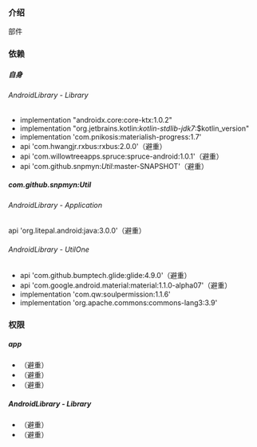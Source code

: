 ### 介绍
部件

### 依赖
##### 自身
###### AndroidLibrary - Library
* implementation "androidx.core:core-ktx:1.0.2"
* implementation "org.jetbrains.kotlin:*kotlin-stdlib-jdk7*:$kotlin_version"
* implementation 'com.pnikosis:materialish-progress:1.7'
* api 'com.hwangjr.rxbus:rxbus:2.0.0'（避重）
* api 'com.willowtreeapps.spruce:spruce-android:1.0.1'（避重）
* api 'com.github.snpmyn:*Util*:master-SNAPSHOT'（避重）
##### com.github.snpmyn:Util
###### AndroidLibrary - Application
api 'org.litepal.android:java:3.0.0'（避重）
###### AndroidLibrary - UtilOne
* api 'com.github.bumptech.glide:glide:4.9.0'（避重）
* api 'com.google.android.material:material:1.1.0-alpha07'（避重）
* implementation 'com.qw:soulpermission:1.1.6'
* implementation 'org.apache.commons:commons-lang3:3.9'
### 权限
##### app
* <uses-permission android:name="android.permission.WRITE_EXTERNAL_STORAGE" />（避重）
* <uses-permission android:name="android.permission.READ_EXTERNAL_STORAGE" />（避重）
* <uses-permission android:name="android.permission.RECORD_AUDIO" />（避重）
##### AndroidLibrary - Library
* <uses-permission android:name="android.permission.ACCESS_COARSE_LOCATION" />（避重）
* <uses-permission android:name="android.permission.ACCESS_FINE_LOCATION" />（避重）
